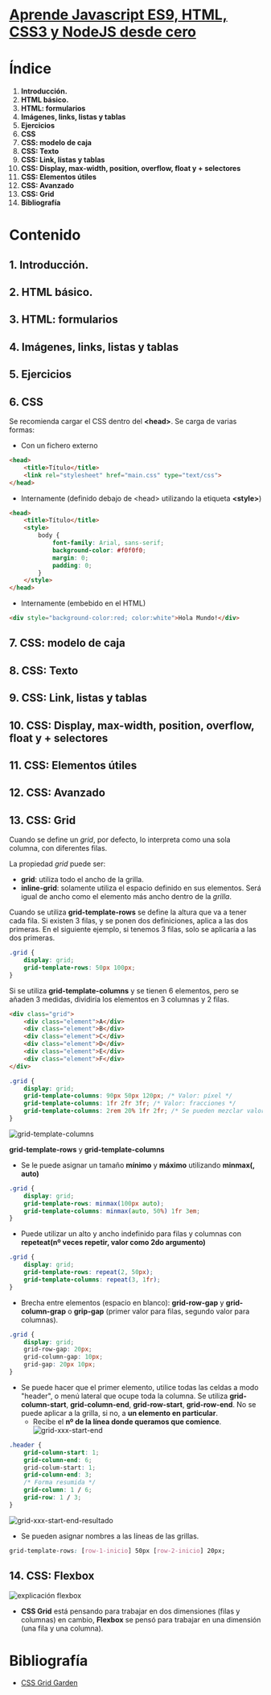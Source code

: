 # [Aprende Javascript ES9, HTML, CSS3 y NodeJS desde cero](https://www.udemy.com/course/aprende-javascript-es9-html-css3-y-nodejs-desde-cero/learn/lecture/19243410)

# Índice

1. **Introducción.**
2. **HTML básico.**
3. **HTML: formularios**
4. **Imágenes, links, listas y tablas**
5. **Ejercicios**
6. **CSS**
7. **CSS: modelo de caja**
8. **CSS: Texto**
9. **CSS: Link, listas y tablas**
10. **CSS: Display, max-width, position, overflow, float y + selectores**
11. **CSS: Elementos útiles**
12. **CSS: Avanzado**
13. **CSS: Grid**
14. **Bibliografía**

# Contenido
## 1. **Introducción.**
## 2. **HTML básico.**
## 3. **HTML: formularios**
## 4. **Imágenes, links, listas y tablas**
## 5. **Ejercicios**
## 6. **CSS**
Se recomienda cargar el CSS dentro del **\<head\>**.
Se carga de varias formas:
- Con un fichero externo
```html
<head>
    <title>Título</title>
    <link rel="stylesheet" href="main.css" type="text/css">
</head>
```
- Internamente (definido debajo de \<head\> utilizando la etiqueta **\<style\>**)
```html
<head>
    <title>Título</title>
    <style>
        body {
            font-family: Arial, sans-serif;
            background-color: #f0f0f0;
            margin: 0;
            padding: 0;
        }
    </style>
</head>
```
- Internamente (embebido en el HTML)
```html
<div style="background-color:red; color:white">Hola Mundo!</div>
```
## 7. **CSS: modelo de caja**
## 8. **CSS: Texto**
## 9. **CSS: Link, listas y tablas**
## 10. **CSS: Display, max-width, position, overflow, float y + selectores**
## 11. **CSS: Elementos útiles**
## 12. **CSS: Avanzado**
## 13. **CSS: Grid**
Cuando se define un *grid*, por defecto, lo interpreta como una sola columna, con diferentes filas.

La propiedad *grid* puede ser:
- **grid**: utiliza todo el ancho de la grilla.
- **inline-grid**: solamente utiliza el espacio definido en sus elementos. Será igual de ancho como el elemento más ancho dentro de la *grilla*.

Cuando se utiliza **grid-template-rows** se define la altura que va a tener cada fila. Si existen 3 filas, y se ponen dos definiciones, aplica a las dos primeras. En el siguiente ejemplo, si tenemos 3 filas, solo se aplicaría a las dos primeras.
```css
.grid {
    display: grid;
    grid-template-rows: 50px 100px;
}
```

Si se utiliza **grid-template-columns** y se tienen 6 elementos, pero se añaden 3 medidas, dividiría los elementos en 3 columnas y 2 filas.

```html
<div class="grid">
    <div class="element">A</div>
    <div class="element">B</div>
    <div class="element">C</div>
    <div class="element">D</div>
    <div class="element">E</div>
    <div class="element">F</div>
</div>
```
```css
.grid {
    display: grid;
    grid-template-columns: 90px 50px 120px; /* Valor: píxel */
    grid-template-columns: 1fr 2fr 3fr; /* Valor: fracciones */
    grid-template-columns: 2rem 20% 1fr 2fr; /* Se pueden mezclar valores*/
}
```
![grid-template-columns](images/grid_01.png)

**grid-template-rows** y **grid-template-columns**
- Se le puede asignar un tamaño **mínimo** y **máximo** utilizando **minmax(<ancho>, auto)**

```css
.grid {
    display: grid;
    grid-template-rows: minmax(100px auto);
    grid-template-columns: minmax(auto, 50%) 1fr 3em;
}
```
- Puede utilizar un alto y ancho indefinido para filas y columnas con **repeteat(nº veces repetir, valor como 2do argumento)**
```css
.grid {
    display: grid;
    grid-template-rows: repeat(2, 50px);
    grid-template-columns: repeat(3, 1fr);
}
```
- Brecha entre elementos (espacio en blanco): **grid-row-gap** y **grid-column-grap** o **grip-gap** (primer valor para filas, segundo valor para columnas).
```css
.grid {
    display: grid;
    grid-row-gap: 20px;
    grid-column-gap: 10px;
    grid-gap: 20px 10px;
}
```
- Se puede hacer que el primer elemento, utilice todas las celdas a modo "header", o menú lateral que ocupe toda la columna. Se utiliza **grid-column-start**, **grid-column-end**, **grid-row-start**, **grid-row-end**. No se puede aplicar a la grilla, si no, a **un elemento en particular**.
    - Recibe el **nº de la línea donde queramos que comience**.
![grid-xxx-start-end](images/58_grid_xxx_start_end.png)
```css
.header {
    grid-column-start: 1;
    grid-column-end: 6;
    grid-colum-start: 1;
    grid-column-end: 3;
    /* Forma resumida */
    grid-column: 1 / 6;
    grid-row: 1 / 3;
}
```
![grid-xxx-start-end-resultado](images/58_grid_xxx_start_end_resultado.png)
- Se pueden asignar nombres a las líneas de las grillas.
```css
grid-template-rows: [row-1-inicio] 50px [row-2-inicio] 20px;
```

## 14. **CSS: Flexbox**
![explicación flexbox](images/flexbox_01.png)
- **CSS Grid** está pensando para trabajar en dos dimensiones (filas y columnas) en cambio, **Flexbox** se pensó para trabajar en una dimensión (una fila y una columna).

# Bibliografía
- [CSS Grid Garden](https://cssgridgarden.com/#es)